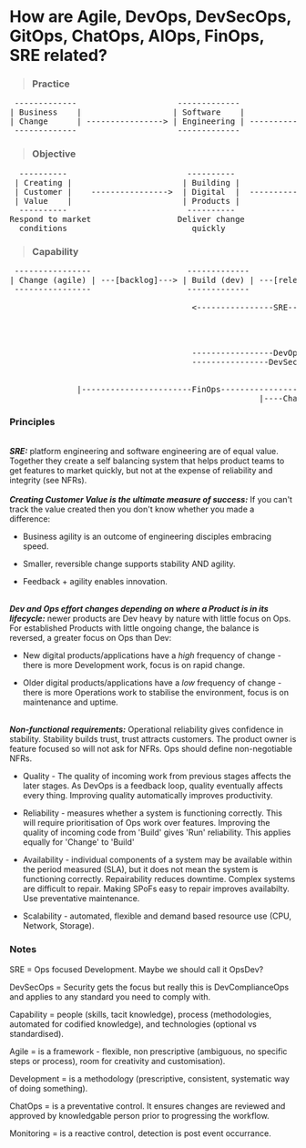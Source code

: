 # How are Agile, DevOps, DevSecOps, GitOps, ChatOps, AIOps, FinOps, SRE related?

>### Practice
<pre>
 -------------                     -------------                   -------------  
| Business    |                   | Software    |                 | Platform    |  
| Change      | ----------------> | Engineering | --------------> | Engineering |  
 -------------                     -------------                   -------------  
</pre>


>### Objective 
<pre>
  ----------                         ----------                    --------------
 | Creating |                       | Building |                  | Maintaining  |
 | Customer |    ---------------->  | Digital  |  --------------> | Stable       |
 | Value    |                       | Products |                  | Environments |
  ----------                         ----------                    --------------
Respond to market                  Deliver change               Preserve reliability
  conditions                          quickly                   (resistant to change)
</pre>


>### Capability

<pre>
 ----------------                    -------------                    ------------
| Change (agile) | ---[backlog]---> | Build (dev) | ---[release]---> | Run (ops)  |   ; Where [] is the transition.
 ----------------                    -------------                    ------------

                                      <----------------SRE------------------------|   ; Ops led - mature Products with very little change to codebase
                                                                                                - focus is on NFRs:
                                                                                                     Reliability (security, performance, integrity)
                                                                                                     Availability (resilience, redundancy, recovery, repairability)
                                                                                                     Scalability (adaptive capacity)
                                      -----------------DevOps-------------------->    ; Dev led - in newer Products, change to codebase is constant
                                      ----------------DevSecOps------------------>    ; Security led - this is really DevComplianceOps
                                                                     |---GitOps---|   ; Version controlled infrastructure configuration - ephemeral, scalable,                                                                                                                                                   immutable, repeatable
                                                                     |----AIOps---|   ; Prevantative maintenance enabled by predictive failure and anomaly detection
              |-----------------------FinOps--------------------------------------|   ; forecasting, budgeting and tracking spend across the SDLC
                                                    |----ChatOps----|                 ; use of auditable collaboration tools to progress workflow requests
</pre>

### **Principles**
\
_**SRE:**_ platform engineering and software engineering are of equal value. Together they create a self balancing system that helps product teams to get features to market quickly, but not at the expense of reliability and integrity (see NFRs).  
\
_**Creating Customer Value is the ultimate measure of success:**_ If you can't track the value created then you don't know whether you made a difference:  
* Business agility is an outcome of engineering disciples embracing speed.  

* Smaller, reversible change supports stability AND agility. 

* Feedback + agility enables innovation.

\
_**Dev and Ops effort changes depending on where a Product is in its lifecycle:**_ newer products are Dev heavy by nature with little focus on Ops. For established Products with little ongoing change, the balance is reversed, a greater focus on Ops than Dev:

* New digital products/applications have a *high* frequency of change - there is more Development work, focus is on rapid change.

* Older digital products/applications have a *low* frequency of change - there is more Operations work to stabilise the environment, focus is on maintenance and uptime.

\
_**Non-functional requirements:**_ Operational reliability gives confidence in stability. Stability builds trust, trust attracts customers. The product owner is feature focused so will not ask for NFRs. Ops should define non-negotiable NFRs. 

* Quality - The quality of incoming work from previous stages affects the later stages. As DevOps is a feedback loop, quality eventually affects every thing. Improving quality automatically improves productivity.  

* Reliability - measures whether a system is functioning correctly. This will require prioritisation of Ops work over features. Improving the quality of incoming code from 'Build' gives 'Run' reliability. This applies equally for 'Change' to 'Build'

* Availability - individual components of a system may be available within the period measured (SLA), but it does not mean the system is functioning correctly. Repairability reduces downtime. Complex systems are difficult to repair. Making SPoFs easy to repair improves availabilty. Use preventative maintenance.
* Scalability - automated, flexible and demand based resource use (CPU, Network, Storage).  


  
### **Notes**
SRE = Ops focused Development. Maybe we should call it OpsDev?  

DevSecOps = Security gets the focus but really this is DevComplianceOps and applies to any standard you need to comply with.  

Capability = people (skills, tacit knowledge), process (methodologies, automated for codified knowledge), and technologies (optional vs standardised).  

Agile = is a framework - flexible, non prescriptive (ambiguous, no specific steps or process), room for creativity and customisation).  

Development = is a methodology (prescriptive, consistent, systematic way of doing something).

ChatOps = is a preventative control. It ensures changes are reviewed and approved by knowledgable person prior to progressing the workflow.

Monitoring = is a reactive control, detection is post event occurrance. 

